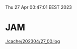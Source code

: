 Thu 27 Apr 00:47:01 EEST 2023
# JAM
<a href='./cache/202304/27_00.log'>./cache/202304/27_00.log</a>
